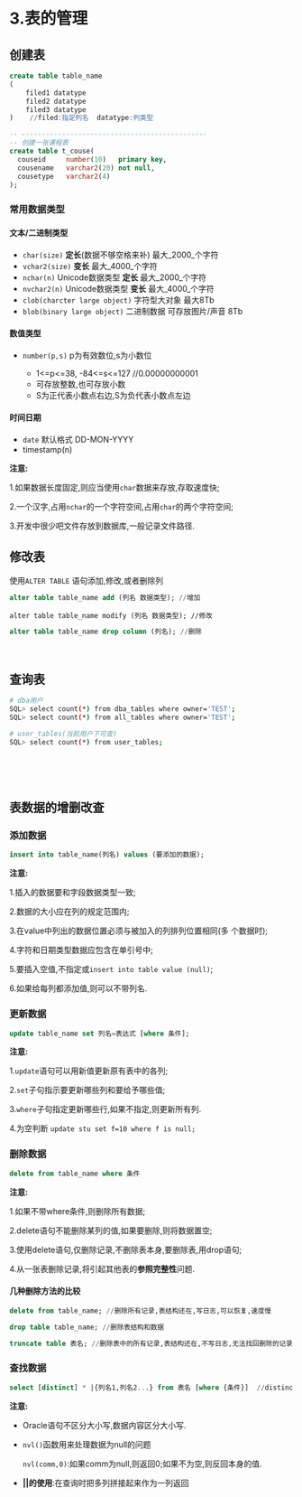 # 3.表的管理

## 创建表

```sql
create table table_name
( 
    filed1 datatype
    filed2 datatype
    filed3 datatype
)    //filed:指定列名  datatype:列类型

-- ----------------------------------------------  
-- 创建一张课程表
create table t_couse(  
  couseid     number(10)   primary key,  
  cousename   varchar2(20) not null,  
  cousetype   varchar2(4)
);  

```

### 常用数据类型

#### 文本/二进制类型

- ​`char(size)`​ **定长**(数据不够空格来补) 最大_2000_个字符
- ​`vchar2(size)`​ **变长** 最大_4000_个字符
- ​`nchar(n)`​ Unicode数据类型 **定长** 最大_2000_个字符
- ​`nvchar2(n)`​ Unicode数据类型 **变长** 最大_4000_个字符
- ​`clob(charcter large object)`​ 字符型大对象 最大8Tb
- ​`blob(binary large object)`​ 二进制数据 可存放图片/声音 8Tb

#### 数值类型

- ​`number(p,s)`​ p为有效数位,s为小数位

  - 1<=p<=38, -84<=s<=127 //0.00000000001
  - 可存放整数,也可存放小数
  - S为正代表小数点右边,S为负代表小数点左边

#### 时间日期

- ​`date`​ 默认格式 DD-MON-YYYY
- timestamp(n)

**注意:**

1.如果数据长度固定,则应当使用`char`​数据来存放,存取速度快;

2.一个汉字,占用`nchar`​的一个字符空间,占用`char`​的两个字符空间;

3.开发中很少吧文件存放到数据库,一般记录文件路径.

## 修改表

使用`ALTER TABLE`​ 语句添加,修改,或者删除列

```sql
alter table table_name add (列名 数据类型); //增加
```

```
alter table table_name modify (列名 数据类型); //修改
```

```sql
alter table table_name drop column (列名); //删除
```

‍

## 查询表

```bash
# dba用户
SQL> select count(*) from dba_tables where owner='TEST';
SQL> select count(*) from all_tables where owner='TEST';

# user_tables(当前用户下可查) 
SQL> select count(*) from user_tables;
```

‍

‍

## 表数据的增删改查

### 添加数据

```sql
insert into table_name(列名) values (要添加的数据);
```

**注意:**

1.插入的数据要和字段数据类型一致;

2.数据的大小应在列的规定范围内;

3.在value中列出的数据位置必须与被加入的列排列位置相同(多 个数据时);

4.字符和日期类型数据应包含在单引号中;

5.要插入空值,不指定或`insert into table value (null)`​;

6.如果给每列都添加值,则可以不带列名.

### 更新数据

```sql
update table_name set 列名=表达式 [where 条件];
```

**注意:**

1.`update`​语句可以用新值更新原有表中的各列;

2.`set`​子句指示要更新哪些列和要给予哪些值;

3.`where`​子句指定更新哪些行,如果不指定,则更新所有列.

4.为空判断 `update stu set f=10 where f is null;`​

### 删除数据

```sql
delete from table_name where 条件
```

**注意:**

1.如果不带where条件,则删除所有数据;

2.delete语句不能删除某列的值,如果要删除,则将数据置空;

3.使用delete语句,仅删除记录,不删除表本身,要删除表,用drop语句;

4.从一张表删除记录,将引起其他表的**参照完整性**问题.

#### 几种删除方法的比较

```sql
delete from table_name; //删除所有记录,表结构还在,写日志,可以恢复,速度慢
```

```sql
drop table table_name; //删除表结构和数据
```

```sql
truncate table 表名; //删除表中的所有记录,表结构还在,不写日志,无法找回删除的记录,速度快
```

### 查找数据

```sql
select [distinct] * |{列名1,列名2...} from 表名 [where {条件}]  //distinct过滤重复数据
```

**注意:**

- Oracle语句不区分大小写,数据内容区分大小写.
- ​`nvl()`​函数用来处理数据为null的问题

  ​`nvl(comm,0)`​:如果comm为null,则返回0;如果不为空,则反回本身的值.
- **||的使用**:在查询时把多列拼接起来作为一列返回
